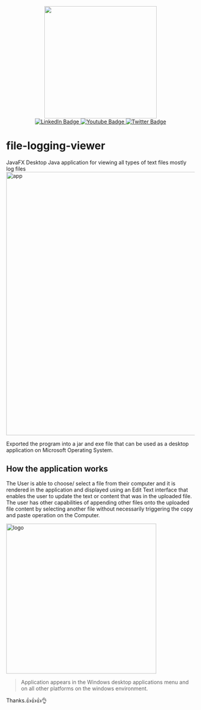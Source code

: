 <div id="header" align="center">
 <img src="https://github.com/vernonthedev/File-Management-System/assets/108737724/a5c0c0e3-0f4f-4ab9-9bf6-c256ff2efd86" width="300px" />
</div>

<div id="badges" align="center">
  <a href="https://www.linkedin.com/in/vernonthedev/">
    <img src="https://img.shields.io/badge/LinkedIn-blue?style=for-the-badge&logo=linkedin&logoColor=white" alt="LinkedIn Badge"/>
  </a>
  <a href="https://www.youtube.com/channel/UCjNin5VUso1QXPSS7YFsIDQ">
    <img src="https://img.shields.io/badge/YouTube-red?style=for-the-badge&logo=youtube&logoColor=white" alt="Youtube Badge"/>
  </a>
  <a href="https://twitter.com/vernonthedev">
    <img src="https://img.shields.io/badge/Twitter-blue?style=for-the-badge&logo=twitter&logoColor=white" alt="Twitter Badge"/>
  </a><br>
  <img src="https://komarev.com/ghpvc/?username=vernonthedev&style=flat-square&color=blue" alt=""/>
</div>

# file-logging-viewer
JavaFX Desktop Java application for viewing all types of text files mostly log files 
<img width="704" alt="app" src="https://github.com/vernonthedev/file-logging-viewer/assets/108737724/aac06a2a-1c0e-4a2c-b6ce-171cf8a837ce">

Exported the program into a jar and exe file that can be used as a desktop application on Microsoft Operating System.
## How the application works
The User is able to choose/ select a file from their computer and it is rendered in the application and displayed using an Edit Text 
interface that enables the user to update the text or content that was in the uploaded file.
The user has other capabilities of appending other files onto the uploaded file content by selecting another file without necessarily triggering the copy and 
paste operation on the Computer.


<img width="401" alt="logo" src="https://github.com/vernonthedev/file-logging-viewer/assets/108737724/cf3bca22-0dda-4d43-b12c-1bc6ad0d847e">

<blockquote>Application appears in the Windows desktop applications menu and on all other platforms on the windows environment.</blockquote>
<footer>Thanks.👍👍👍👌</footer>
